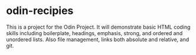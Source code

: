 # odin-recipies
This is a project for the Odin Project. It will demonstrate basic
HTML coding skills including boilerplate, headings, emphasis, strong,
and ordered and unordered lists. Also file management, links both
absolute and relative, and git.
